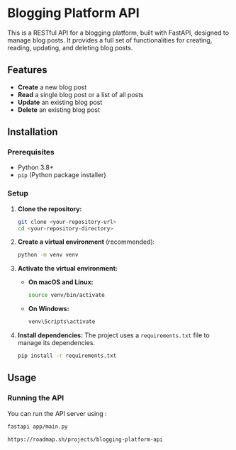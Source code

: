 # Blogging Platform API

This is a RESTful API for a blogging platform, built with FastAPI, designed to manage blog posts. It provides a full set of functionalities for creating, reading, updating, and deleting blog posts.

## Features

-   **Create** a new blog post
-   **Read** a single blog post or a list of all posts
-   **Update** an existing blog post
-   **Delete** an existing blog post

## Installation

### Prerequisites

-   Python 3.8+
-   `pip` (Python package installer)

### Setup

1.  **Clone the repository:**
    ```bash
    git clone <your-repository-url>
    cd <your-repository-directory>
    ```

2.  **Create a virtual environment** (recommended):
    ```bash
    python -m venv venv
    ```

3.  **Activate the virtual environment:**
    -   **On macOS and Linux:**
        ```bash
        source venv/bin/activate
        ```
    -   **On Windows:**
        ```bash
        venv\Scripts\activate
        ```

4.  **Install dependencies:**
    The project uses a `requirements.txt` file to manage its dependencies.
    ```bash
    pip install -r requirements.txt
    ```

## Usage

### Running the API

You can run the API server using :
```bash
fastapi app/main.py

https://roadmap.sh/projects/blogging-platform-api
